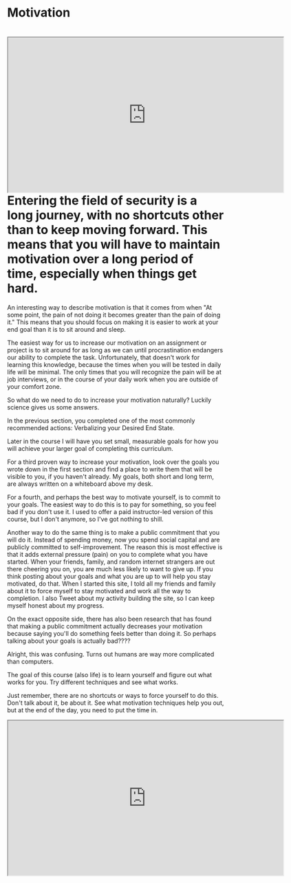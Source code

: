 # Motivation

# <iframe allowfullscreen height="360" src="https://www.youtube.com/embed/dCanXwg40zo?wmode=opaque" width="640"></iframe>Entering the field of security is a long journey, with no shortcuts other than to keep moving forward. This means that you will have to maintain motivation over a long period of time, especially when things get hard.

An interesting way to describe motivation is that it comes from when "At
some point, the pain of not doing it becomes greater than the pain of
doing it." This means that you should focus on making it is easier to
work at your end goal than it is to sit around and sleep.

The easiest way for us to increase our motivation on an assignment or
project is to sit around for as long as we can until procrastination
endangers our ability to complete the task. Unfortunately, that doesn't
work for learning this knowledge, because the times when you will be
tested in daily life will be minimal. The only times that you will
recognize the pain will be at job interviews, or in the course of your
daily work when you are outside of your comfort zone.

So what do we need to do to increase your motivation naturally? Luckily
science gives us some answers.

In the previous section, you completed one of the most commonly
recommended actions: Verbalizing your Desired End State.

Later in the course I will have you set small, measurable goals for how
you will achieve your larger goal of completing this curriculum.

For a third proven way to increase your motivation, look over the goals
you wrote down in the first section and find a place to write them that
will be visible to you, if you haven't already. My goals, both short and
long term, are always written on a whiteboard above my desk.

For a fourth, and perhaps the best way to motivate yourself, is to
commit to your goals. The easiest way to do this is to pay for
something, so you feel bad if you don't use it. I used to offer a paid
instructor-led version of this course, but I don't anymore, so I've got
nothing to shill.

Another way to do the same thing is to make a public commitment that you
will do it. Instead of spending money, now you spend social capital and
are publicly committed to self-improvement. The reason this is most
effective is that it adds external pressure (pain) on you to complete
what you have started. When your friends, family, and random internet
strangers are out there cheering you on, you are much less likely to
want to give up. If you think posting about your goals and what you are
up to will help you stay motivated, do that. When I started this site, I
told all my friends and family about it to force myself to stay
motivated and work all the way to completion. I also Tweet about my
activity building the site, so I can keep myself honest about my
progress.

On the exact opposite side, there has also been research that has found
that making a public commitment actually decreases your motivation
because saying you'll do something feels better than doing it. So
perhaps talking about your goals is actually bad????

Alright, this was confusing. Turns out humans are way more complicated
than computers.

The goal of this course (also life) is to learn yourself and figure out
what works for you. Try different techniques and see what works.

Just remember, there are no shortcuts or ways to force yourself to do
this. Don't talk about it, be about it. See what motivation techniques
help you out, but at the end of the day, you need to put the time in.

<iframe allowfullscreen height="360" src="https://www.youtube.com/embed/3AbP6eus5k8?wmode=opaque" width="640"></iframe>  
